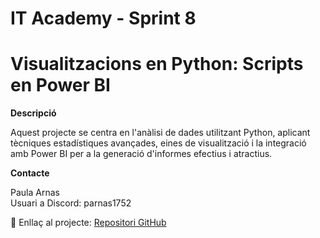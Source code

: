 # IT Academy - Sprint 8
# Visualitzacions en Python: Scripts en Power BI

<b>Descripció</b><br>

Aquest projecte se centra en l'anàlisi de dades utilitzant Python, aplicant tècniques estadístiques avançades, eines de visualització i la integració amb Power BI per a la generació d'informes efectius i atractius.

<b>Contacte</b><br>

Paula Arnas<br>
Usuari a Discord: parnas1752<br>

🔗 Enllaç al projecte: [Repositori GitHub](https://github.com/parnsant/IT-Academy---Sprint-8)
